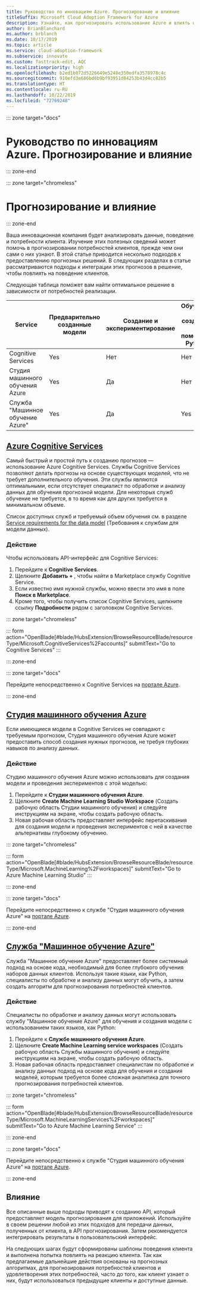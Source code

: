```yaml
---
title: Руководство по инновациям Azure. Прогнозирование и влияние
titleSuffix: Microsoft Cloud Adoption Framework for Azure
description: Узнайте, как прогнозировать использование Azure и влиять на него.
author: BrianBlanchard
ms.author: brblanch
ms.date: 10/17/2019
ms.topic: article
ms.service: cloud-adoption-framework
ms.subservice: innovate
ms.custom: fasttrack-edit, AQC
ms.localizationpriority: high
ms.openlocfilehash: b2ed1b072d5226649e5248e350edfa3578978c4c
ms.sourcegitcommit: 910efd3e686bd6b9bf93951d84253b43d4cc82b5
ms.translationtype: HT
ms.contentlocale: ru-RU
ms.lasthandoff: 10/22/2019
ms.locfileid: "72769248"
---
```

::: zone target="docs"

# <a name="azure-innovation-guide-predict-and-influence"></a>Руководство по инновациям Azure. Прогнозирование и влияние

::: zone-end

::: zone target="chromeless"

# <a name="predict-and-influence"></a>Прогнозирование и влияние

::: zone-end

Ваша инновационная компания будет анализировать данные, поведение и потребности клиента. Изучение этих полезных сведений может помочь в прогнозировании потребностей клиентов, прежде чем они сами о них узнают. В этой статье приводится несколько подходов к предоставлению прогнозных решений. В следующих разделах в статье рассматриваются подходы к интеграции этих прогнозов в решение, чтобы повлиять на поведение клиентов.

Следующая таблица поможет вам найти оптимальное решение в зависимости от потребностей реализации.

|Service  |Предварительно созданные модели  |Создание и экспериментирование  |Обучение и создание с помощью Python|Необходимые навыки|
|---------|---------|---------|---------|---------|
|Cognitive Services|Yes|Нет|Нет|API и навыки разработчиков|
|Студия машинного обучения Azure|Yes|Да|Нет|Общее представление о прогнозных алгоритмах|
|Служба "Машинное обучение Azure"|Yes|Да|Yes|Специалист по анализу и обработке данных|

## <a name="azure-cognitive-servicestabcognitiveservices"></a>[Azure Cognitive Services](#tab/CognitiveServices)

Самый быстрый и простой путь к созданию прогнозов — использование Azure Cognitive Services. Службы Cognitive Services позволяют делать прогнозы на основе существующих моделей, что не требует дополнительного обучения. Эти службы являются оптимальными, если отсутствует специалист по обработке и анализу данных для обучения прогнозной модели. Для некоторых служб обучение не требуется, в то время как для других требуется в минимальном объеме.

Список доступных служб и требуемый объем обучения см. в разделе [Service requirements for the data model](https://docs.microsoft.com/azure/cognitive-services/cognitive-services-and-machine-learning#service-requirements-for-the-data-model) (Требования к службам для модели данных).

### <a name="action"></a>Действие

Чтобы использовать API-интерфейс для Cognitive Services:

1. Перейдите к **Cognitive Services**.
2. Щелкните **Добавить +** , чтобы найти в Marketplace службу Cognitive Service.
3. Если известно имя нужной службы, можно ввести это имя в поле **Поиск в Marketplace**.
4. Кроме того, чтобы получить список Cognitive Services, щелкните ссылку **Подробности** рядом с заголовком Cognitive Services.

::: zone target="chromeless"

<!-- markdownlint-disable DOCSMD001 -->

::: form action="OpenBlade[#blade/HubsExtension/BrowseResourceBlade/resourceType/Microsoft.CognitiveServices%2Faccounts]" submitText="Go to Cognitive Services" :::

<!-- markdownlint-enable DOCSMD001 -->

::: zone-end

::: zone target="docs"

Перейдите непосредственно к Cognitive Services на [портале Azure](https://portal.azure.com/#blade/HubsExtension/BrowseResourceBlade/resourceType/Microsoft.CognitiveServices%2Faccounts).

::: zone-end

## <a name="azure-machine-learning-studiotabmachinelearningstudio"></a>[Студия машинного обучения Azure](#tab/MachineLearningStudio)

Если имеющиеся модели в Cognitive Services не совпадают с требуемым прогнозом, Студия машинного обучения Azure может предоставить способ создания нужных прогнозов, не требуя глубоких навыков по анализу данных.

<!-- markdownlint-disable MD024 -->

### <a name="action"></a>Действие

Студию машинного обучения Azure можно использовать для создания модели и проведения экспериментов с этой моделью:

1. Перейдите к **Студии машинного обучения Azure**.
2. Щелкните **Create Machine Learning Studio Workspace** (Создать рабочую область Студии машинного обучения) и следуйте инструкциям на экране, чтобы создать рабочую область.
3. Новая рабочая область предоставляет интерфейс перетаскивания для создания модели и проведения экспериментов с ней в качестве альтернативы глубокому обучению.

::: zone target="chromeless"

<!-- markdownlint-disable DOCSMD001 -->

::: form action="OpenBlade[#blade/HubsExtension/BrowseResourceBlade/resourceType/Microsoft.MachineLearning%2Fworkspaces]" submitText="Go to Azure Machine Learning Studio" :::

<!-- markdownlint-enable DOCSMD001 -->

::: zone-end

::: zone target="docs"

Перейдите непосредственно к службе "Студия машинного обучения Azure" на [портале Azure](https://portal.azure.com/#blade/HubsExtension/BrowseResourceBlade/resourceType/Microsoft.MachineLearning%2Fworkspaces).

::: zone-end

## <a name="azure-machine-learning-servicetabmachinelearningservice"></a>[Служба "Машинное обучение Azure"](#tab/MachineLearningService)

Служба "Машинное обучение Azure" предоставляет более системный подход на основе кода, необходимый для более глубокого обучения наборов данных клиентов. Используя такие языки, как Python, специалисты по обработке и анализу данных могут обучить, а затем создать алгоритм для прогнозирования потребностей клиентов.

### <a name="action"></a>Действие

Специалисты по обработке и анализу данных могут использовать службу "Машинное обучение Azure" для обучения и создания модели с использованием таких языков, как Python:

1. Перейдите к **Службе машинного обучения Azure**.
2. Щелкните **Create Machine Learning service workspaces** (Создать рабочую область Службы машинного обучения) и следуйте инструкциям на экране, чтобы создать рабочую область.
3. Новая рабочая область предоставляет специалистам по обработке и анализу данных подход на основе кода для обучения и создания моделей, которым требуется более сложная аналитика для точного прогнозирования потребностей клиентов.

::: zone target="chromeless"

<!-- markdownlint-disable DOCSMD001 -->

::: form action="OpenBlade[#blade/HubsExtension/BrowseResourceBlade/resourceType/Microsoft.MachineLearningServices%2Fworkspaces]" submitText="Go to Azure Machine Learning Service" :::

<!-- markdownlint-enable DOCSMD001 -->

::: zone-end

::: zone target="docs"

Перейдите непосредственно к службе "Студия машинного обучения Azure" на [портале Azure](https://portal.azure.com/#blade/HubsExtension/BrowseResourceBlade/resourceType/Microsoft.MachineLearningServices%2Fworkspaces).

::: zone-end

## <a name="influence"></a>Влияние

Все описанные выше подходы приводят к созданию API, который предоставляет модель прогнозирования для приложений. Используйте в своем решении любой из этих подходов для передачи данных, полученных от клиента, в API прогнозирования. Затем рекомендуется интегрировать результаты в пользовательский интерфейс.

На следующих шагах будут сформированы шаблоны поведения клиента и выполнена попытка повлиять на реакцию клиента. Так как предлагаемые дальнейшие действия основаны на прогнозных алгоритмах, для прогнозирования потребностей клиентов и удовлетворения этих потребностей, часто до того, как клиент узнает о них, будут использоваться предыдущие клиенты и доступные данные.
